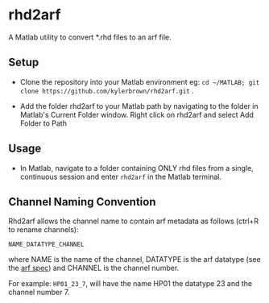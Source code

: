 rhd2arf
=========
A Matlab utility to convert *.rhd files to an arf file.

Setup
-------
* Clone the repository into your Matlab environment eg: `cd ~/MATLAB; git clone https://github.com/kylerbrown/rhd2arf.git` .

* Add the folder rhd2arf to your Matlab path by navigating to the folder in Matlab's Current Folder window. Right click on rhd2arf and select Add Folder to Path


Usage
-------

* In Matlab, navigate to a folder containing ONLY rhd files from a single, continuous session and enter `rhd2arf` in the Matlab terminal.


Channel Naming Convention
------------------------------

Rhd2arf allows the channel name to contain arf metadata as follows (ctrl+R to rename channels):

`NAME_DATATYPE_CHANNEL`

where NAME is the name of the channel, DATATYPE is the arf datatype (see the [arf spec](https://github.com/melizalab/arf/blob/master/specification.org)) and CHANNEL is the channel number.

For example: `HP01_23_7`, will have the name HP01 the datatype 23 and the channel number 7.



